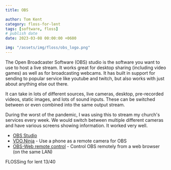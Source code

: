 ```yaml
---
title: OBS

author: Tom Kent
category: floss-for-lent
tags: [software, floss]
# publish date
date: 2023-03-08 00:00:00 +0600

img: "/assets/img/floss/obs_logo.png"
---
```


The Open Broadcaster Software (OBS) studio is the software you want to use to host a live stream. It works great for 
desktop sharing (including video games) as well as for broadcasting webcams. It has built in support for sending to 
popular service like youtube and twitch, but also works with just about anything else out there. 

It can take in lots of different sources, live cameras, desktop, pre-recorded videos, static images, and lots of 
sound inputs. These can be switched between or even combined into the same output stream. 

During the worst of the pandemic, I was using this to stream my church's services every week. We would switch between
multiple different cameras and have various screens showing information. It worked very well. 

*   [OBS Studio](https://obsproject.com/)
*   [VDO.Ninja](https://vdo.ninja/) - Use a phone as a remote camera for OBS
*   [OBS-Web remote control](https://obs-web.niek.tv/) - Control OBS remotely from a web browser (on the same LAN)

FLOSSing for lent 13/40